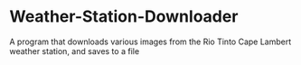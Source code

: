 # Weather-Station-Downloader
A program that downloads various images from the Rio Tinto Cape Lambert weather station, and saves to a file
